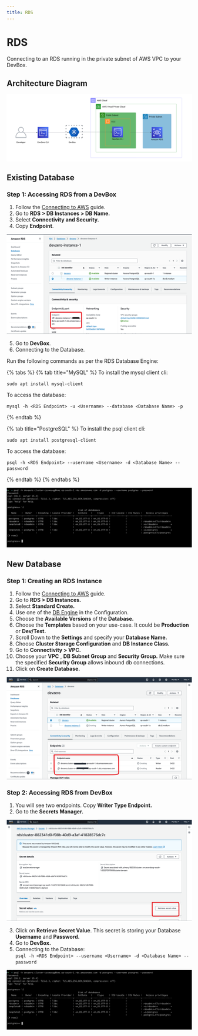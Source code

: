 ```yaml
---
title: RDS
---
```

# RDS

Connecting to an RDS running in the private subnet of AWS VPC to your DevBox.

## Architecture Diagram

![AWS RDS Architecture](../../../.gitbook/assets/rds-architecture.png)

## Existing Database

### Step 1: Accessing RDS from a DevBox

1. Follow the [Connecting to AWS](../../existing-network/connecting-to-aws.md) guide.
2. Go to **RDS > DB Instances > DB Name.**
3. Select **Connectivity and Security.**
4. Copy **Endpoint**.

![AWS RDS Endpoint](../../../.gitbook/assets/rds-endpoint.png)

5. Go to **DevBox**.
6. Connecting to the Database.

Run the following commands as per the RDS Database Engine:

{% tabs %}
{% tab title="MySQL" %}
To install the mysql client cli:

```
sudo apt install mysql-client
```

To access the database:

```
mysql -h <RDS Endpoint> -u <Username> --database <Database Name> -p
```

{% endtab %}

{% tab title="PostgreSQL" %}
To install the psql client cli:

```
sudo apt install postgresql-client
```

To access the database:

```
psql -h <RDS Endpoint> --username <Username> -d <Database Name> --password
```

{% endtab %}
{% endtabs %}

![AWS RDS Access](../../../.gitbook/assets/rds-access.png)

## New Database

### Step 1: Creating an RDS Instance

1. Follow the [Connecting to AWS](../../existing-network/connecting-to-aws.md) guide.
2. Go to **RDS > DB Instances.**
3. Select **Standard Create.**
4. Use one of the [DB Engine](https://docs.aws.amazon.com/AmazonRDS/latest/UserGuide/USER_PerfInsights.Overview.Engines.html) in the Configuration.
5. Choose the **Available Versions** of the **Database.**
6. Choose the **Templates** based on your use-case. It could be **Production** or **Dev/Test.**
7. Scroll Down to the **Settings** and specify your **Database Name.**
8. Choose **Cluster Storage Configuration** and **DB Instance Class.**
9. Go to **Connectivity > VPC.**
10. Choose your **VPC** , **DB Subnet Group** and **Security Group.** Make sure the specified **Security Group** allows inbound db connections.
11. Click on **Create Database.**

![AWS RDS -> DevZero](../../../.gitbook/assets/rds-devzero.png)

### Step 2: Accessing RDS from DevBox

1. You will see two endpoints. Copy **Writer Type Endpoint.**
2. Go to the **Secrets Manager.**

![AWS RDS Secrets](../../../.gitbook/assets/rds-secrets.png)

3. Click on **Retrieve Secret Value**. This secret is storing your Database **Username** and **Password.**
4. Go to **DevBox.**
5. Connecting to the Database:\
   `psql -h <RDS Endpoint> --username <Username> -d <Database Name> --password`

![AWS RDS Access](../../../.gitbook/assets/rds-access.png)
